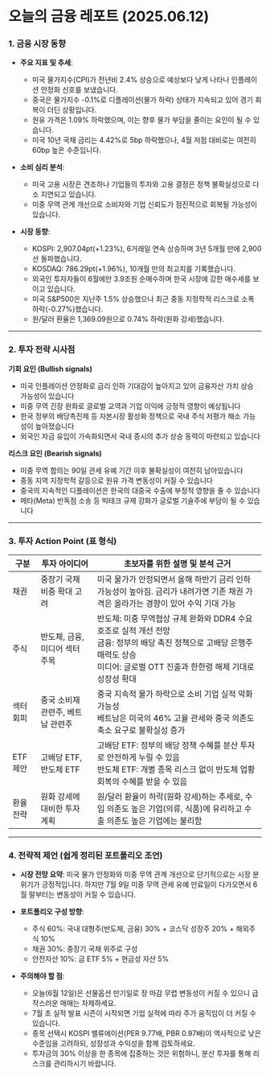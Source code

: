 # 오늘의 금융 레포트 (2025.06.12)
                                                
### 1. 금융 시장 동향

- **주요 지표 및 추세**: 
  - 미국 물가지수(CPI)가 전년비 2.4% 상승으로 예상보다 낮게 나타나 인플레이션 안정화 신호를 보냈습니다.
  - 중국은 물가지수 -0.1%로 디플레이션(물가 하락) 상태가 지속되고 있어 경기 회복이 더딘 상황입니다.
  - 원유 가격은 1.09% 하락했으며, 이는 향후 물가 부담을 줄이는 요인이 될 수 있습니다.
  - 미국 10년 국채 금리는 4.42%로 5bp 하락했으나, 4월 저점 대비로는 여전히 60bp 높은 수준입니다.

- **소비 심리 분석**: 
  - 미국 고용 시장은 견조하나 기업들의 투자와 고용 결정은 정책 불확실성으로 다소 지연되고 있습니다.
  - 미중 무역 관계 개선으로 소비자와 기업 신뢰도가 점진적으로 회복될 가능성이 있습니다.

- **시장 동향**: 
  - KOSPI: 2,907.04pt(+1.23%), 6거래일 연속 상승하며 3년 5개월 만에 2,900선 돌파했습니다.
  - KOSDAQ: 786.29pt(+1.96%), 10개월 만의 최고치를 기록했습니다.
  - 외국인 투자자들이 6월에만 3.9조원 순매수하며 한국 시장에 강한 매수세를 보이고 있습니다.
  - 미국 S&P500은 지난주 1.5% 상승했으나 최근 중동 지정학적 리스크로 소폭 하락(-0.27%)했습니다.
  - 원/달러 환율은 1,369.09원으로 0.74% 하락(원화 강세)했습니다.
                                                                                                
---

### 2. 투자 전략 시사점

 **기회 요인 (Bullish signals)**  
- 미국 인플레이션 안정화로 금리 인하 기대감이 높아지고 있어 금융자산 가치 상승 가능성이 있습니다  
- 미중 무역 긴장 완화로 글로벌 교역과 기업 이익에 긍정적 영향이 예상됩니다  
- 한국 정부의 배당촉진제 등 자본시장 활성화 정책으로 국내 주식 저평가 해소 가능성이 높아졌습니다  
- 외국인 자금 유입이 가속화되면서 국내 증시의 추가 상승 동력이 마련되고 있습니다  

 **리스크 요인 (Bearish signals)**  
- 미중 무역 합의는 90일 관세 유예 기간 이후 불확실성이 여전히 남아있습니다  
- 중동 지역 지정학적 갈등으로 원유 가격 변동성이 커질 수 있습니다  
- 중국의 지속적인 디플레이션은 한국의 대중국 수출에 부정적 영향을 줄 수 있습니다  
- 메타(Meta) 반독점 소송 등 빅테크 규제 강화가 글로벌 기술주에 부담이 될 수 있습니다  

---

### 3. 투자 Action Point (표 형식)

| 구분        | 투자 아이디어                   | 초보자를 위한 설명 및 분석 근거              |
|-------------|------------------------------|-------------------------------------------|
| 채권        | 중장기 국채 비중 확대 고려     | 미국 물가가 안정되면서 올해 하반기 금리 인하 가능성이 높아짐. 금리가 내려가면 기존 채권 가격은 올라가는 경향이 있어 수익 기대 가능   |
| 주식        | 반도체, 금융, 미디어 섹터 주목  | 반도체: 미중 무역협상 규제 완화와 DDR4 수요 호조로 실적 개선 전망<br>금융: 정부의 배당 촉진 정책으로 고배당 은행주 매력도 상승<br>미디어: 글로벌 OTT 진출과 한한령 해제 기대로 성장성 확대  |
| 섹터 회피    | 중국 소비재 관련주, 베트남 관련주 | 중국 지속적 물가 하락으로 소비 기업 실적 악화 가능성<br>베트남은 미국의 46% 고율 관세와 중국 의존도 축소 요구로 불확실성 증가      |
| ETF 제안    | 고배당 ETF, 반도체 ETF        | 고배당 ETF: 정부의 배당 정책 수혜를 분산 투자로 안전하게 누릴 수 있음<br>반도체 ETF: 개별 종목 리스크 없이 반도체 업황 회복의 수혜를 받을 수 있음   |
| 환율 전략    | 원화 강세에 대비한 투자 계획    | 원/달러 환율이 하락(원화 강세)하는 추세로, 수입 의존도 높은 기업(의류, 식품)에 유리하고 수출 의존도 높은 기업에는 불리함   |

---

### 4. 전략적 제언 (쉽게 정리된 포트폴리오 조언)
- **시장 전망 요약**: 미국 물가 안정화와 미중 무역 관계 개선으로 단기적으로는 시장 분위기가 긍정적입니다. 하지만 7월 9일 미중 무역 관세 유예 만료일이 다가오면서 6월 말부터는 변동성이 커질 수 있습니다.

- **포트폴리오 구성 방향**: 
  - 주식 60%: 국내 대형주(반도체, 금융) 30% + 코스닥 성장주 20% + 해외주식 10%
  - 채권 30%: 중장기 국채 위주로 구성
  - 안전자산 10%: 금 ETF 5% + 현금성 자산 5%

- **주의해야 할 점**: 
  - 오늘(6월 12일)은 선물옵션 만기일로 장 마감 무렵 변동성이 커질 수 있으니 급작스러운 매매는 자제하세요.
  - 7월 초 실적 발표 시즌이 시작되면 기업 실적에 따라 주가 움직임이 더 커질 수 있습니다.
  - 종목 선택시 KOSPI 밸류에이션(PER 9.77배, PBR 0.97배)이 역사적으로 낮은 수준임을 고려하되, 성장성과 수익성을 함께 검토하세요.
  - 투자금의 30% 이상을 한 종목에 집중하는 것은 위험하니, 분산 투자를 통해 리스크를 관리하시기 바랍니다.